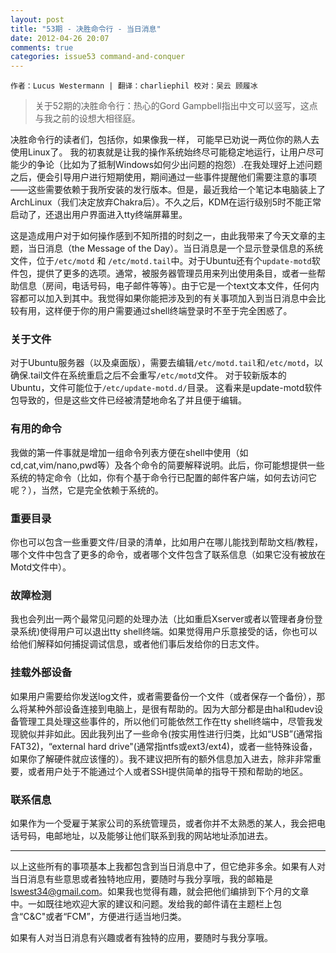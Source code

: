 ```yaml
---
layout: post
title: "53期 - 决胜命令行 - 当日消息"
date: 2012-04-26 20:07
comments: true
categories: issue53 command-and-conquer
---
```


`作者：Lucus Westermann | 翻译：charliephil 校对：吴云 顾履冰`

> 关于52期的决胜命令行：热心的Gord Gampbell指出中文可以竖写，这点与我之前的设想大相径庭。

决胜命令行的读者们，包括你，如果像我一样， 可能早已劝说一两位你的熟人去使用Linux了。 我的初衷就是让我的操作系统始终尽可能稳定地运行，让用户尽可能少的争论（比如为了抵制Windows如何少出问题的抱怨）.在我处理好上述问题之后，便会引导用户进行短期使用，期间通过一些事件提醒他们需要注意的事项——这些需要依赖于我所安装的发行版本。但是，最近我给一个笔记本电脑装上了ArchLinux（我们决定放弃Chakra后）。不久之后，KDM在运行级别5时不能正常启动了，还退出用户界面进入tty终端屏幕里。

这是造成用户对于如何操作感到不知所措的时刻之一，由此我带来了今天文章的主题，当日消息（the Message of the Day）。当日消息是一个显示登录信息的系统文件，位于`/etc/motd` 和 `/etc/motd.tail`中。对于Ubuntu还有个`update-motd`软件包，提供了更多的选项。通常，被服务器管理员用来列出使用条目，或者一些帮助信息（房间，电话号码，电子邮件等等）。由于它是一个text文本文件，任何内容都可以加入到其中。我觉得如果你能把涉及到的有关事项加入到当日消息中会比较有用，这样便于你的用户需要通过shell终端登录时不至于完全困惑了。

### 关于文件

<!--more-->

对于Ubuntu服务器（以及桌面版），需要去编辑`/etc/motd.tail`和`/etc/motd`，以确保.tail文件在系统重启之后不会重写`/etc/motd`文件。 对于较新版本的Ubuntu，文件可能位于`/etc/update-motd.d/`目录。 这看来是update-motd软件包导致的，但是这些文件已经被清楚地命名了并且便于编辑。

### 有用的命令

我做的第一件事就是增加一组命令列表方便在shell中使用（如cd,cat,vim/nano,pwd等）及各个命令的简要解释说明。此后，你可能想提供一些系统的特定命令（比如，你有个基于命令行已配置的邮件客户端，如何去访问它呢？），当然，它是完全依赖于系统的。

### 重要目录

你也可以包含一些重要文件/目录的清单，比如用户在哪儿能找到帮助文档/教程，哪个文件中包含了更多的命令，或者哪个文件包含了联系信息（如果它没有被放在Motd文件中）。

### 故障检测

我也会列出一两个最常见问题的处理办法（比如重启Xserver或者以管理者身份登录系统)使得用户可以退出tty shell终端。如果觉得用户乐意接受的话，你也可以给他们解释如何捕捉调试信息，或者他们事后发给你的日志文件。

### 挂载外部设备

如果用户需要给你发送log文件，或者需要备份一个文件（或者保存一个备份），那么将某种外部设备连接到电脑上，是很有帮助的。因为大部分都是由hal和udev设备管理工具处理这些事件的，所以他们可能依然工作在tty shell终端中，尽管我发现貌似并非如此。因此我列出了一些命令(按实用性进行归类，比如“USB”(通常指FAT32)，“external hard drive"(通常指ntfs或ext3/ext4)，或者一些特殊设备，如果你了解硬件就应该懂的）。我不建议把所有的额外信息加入进去，除非非常重要，或者用户处于不能通过个人或者SSH提供简单的指导干预和帮助的地区。

### 联系信息

如果作为一个受雇于某家公司的系统管理员，或者你并不太熟悉的某人，我会把电话号码，电邮地址，以及能够让他们联系到我的网站地址添加进去。

----

以上这些所有的事项基本上我都包含到当日消息中了，但它绝非多余。如果有人对当日消息有些意思或者独特地应用，要随时与我分享哦，我的邮箱是 <lswest34@gmail.com>。如果我也觉得有趣，就会把他们编排到下个月的文章中。一如既往地欢迎大家的建议和问题。发给我的邮件请在主题栏上包含“C&C"或者“FCM”，方便进行适当地归类。

如果有人对当日消息有兴趣或者有独特的应用，要随时与我分享哦。